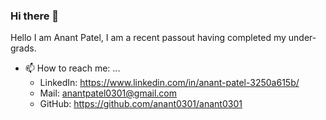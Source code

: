### Hi there 👋


Hello I am Anant Patel, I am a recent passout having completed my under-grads.

<!-- Here are some ideas to get you started: -->

<!-- - 🔭 I’m currently working on ... -->
<!-- - 🌱 I’m currently learning ... -->
<!-- - 👯 I’m looking to collaborate on ... -->
<!-- - 🤔 I’m looking for help with ... -->
<!-- - 💬 Ask me about ... -->
- 📫 How to reach me: ...
    - LinkedIn: https://www.linkedin.com/in/anant-patel-3250a615b/
    - Mail: anantpatel0301@gmail.com
    - GitHub: https://github.com/anant0301/anant0301
<!-- - 😄 Pronouns: ... -->
<!-- - ⚡ Fun fact: ... -->

